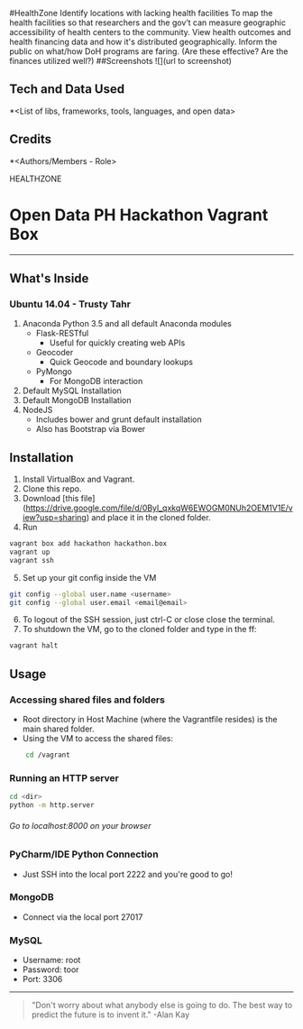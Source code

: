 #HealthZone
Identify locations with lacking health facilities
To map the health facilities so that researchers and the gov’t can measure geographic accessibility of health centers to the community.
View health outcomes and health financing data and how it's distributed geographically.
Inform the public on what/how DoH programs are faring. (Are these effective? Are the finances utilized well?)
<descrip>
#‪#‎Screenshots‬
![<Image Title>](url to screenshot)
## Tech and Data Used
*<List of libs, frameworks, tools, languages, and open data>
## Credits
*<Authors/Members - Role>

HEALTHZONE


# Open Data PH Hackathon Vagrant Box
- - -
## What's Inside
### Ubuntu 14.04 - Trusty Tahr
1. Anaconda Python 3.5 and all default Anaconda modules
    - Flask-RESTful
        - Useful for quickly creating web APIs
    - Geocoder
        - Quick Geocode and boundary lookups
    - PyMongo
        - For MongoDB interaction
2. Default MySQL Installation
3. Default MongoDB Installation
4. NodeJS
    - Includes bower and grunt default installation
    - Also has Bootstrap via Bower

## Installation
1. Install VirtualBox and Vagrant.
2. Clone this repo.
3. Download  [this file] (https://drive.google.com/file/d/0Byl_qxkqW6EWOGM0NUh2OEM1V1E/view?usp=sharing) and place it in the cloned folder.  
4. Run
```sh
vagrant box add hackathon hackathon.box
vagrant up
vagrant ssh
```
5. Set up your git config inside the VM
```sh
git config --global user.name <username>
git config --global user.email <email@email>
```
6. To logout of the SSH session, just ctrl-C or close close the terminal.
7. To shutdown the VM, go to the cloned folder and type in the ff:
```sh
vagrant halt
```

## Usage
### Accessing shared files and folders
- Root directory in Host Machine (where the Vagrantfile resides) is the main shared folder.
- Using the VM to access the shared files:
```sh
    cd /vagrant
```

### Running an HTTP server
```sh
cd <dir>
python -m http.server
```
###### Go to localhost:8000 on your browser

### PyCharm/IDE Python Connection
- Just SSH into the local port 2222 and you're good to go!

### MongoDB
- Connect via the local port 27017

### MySQL
- Username: root
- Password: toor
- Port: 3306

- - -
>"Don't worry about what anybody else is going to do. The best way to predict the future is to invent it."
-Alan Kay
